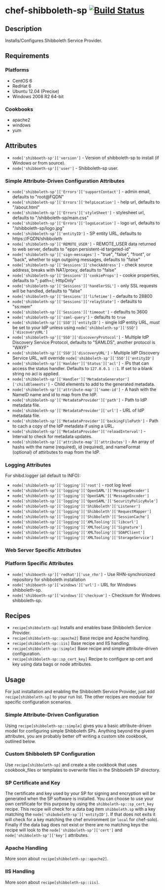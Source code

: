 # chef-shibboleth-sp [![Build Status](https://secure.travis-ci.org/wharton/chef-shibboleth-sp.png?branch=master)](http://travis-ci.org/wharton/chef-shibboleth-sp)

## Description

Installs/Configures Shibboleth Service Provider.

## Requirements

### Platforms

* CentOS 6
* RedHat 6
* Ubuntu 12.04 (Precise)
* Windows 2008 R2 64-bit

### Cookbooks

* apache2
* windows
* yum

## Attributes

* `node['shibboeth-sp']['version']` - Version of shibboleth-sp to
  install (if Windows or from source).
* `node['shibboeth-sp']['user']` - Shibboleth-sp user.

### Simple Attribute-Driven Configuration Attributes

* `node['shibboleth-sp']['Errors']['supportContact']` - admin email, defaults
  to "root@FQDN"
* `node['shibboleth-sp']['Errors']['helpLocation']` - help url, defaults
  to "/about.html"
* `node['shibboleth-sp']['Errors']['styleSheet']` - stylesheet url, defaults
  to "/shibboleth-sp/main.css"
* `node['shibboleth-sp']['Errors']['logoLocation']` - logo url, defaults
  to "/shibboleth-sp/logo.jpg"
* `node['shibboleth-sp']['entityID']` - SP entity URL, defaults to 
  https://FQDN/shibboleth
* `node['shibboleth-sp']['REMOTE_USER']` - REMOTE_USER data returned to web
  server, defaults to "eppn persistent-id targeted-id"
* `node['shibboleth-sp']['sign-messages']` - "true", "false", "front", or
  "back", whether to sign outgoing messages, defaults to "false"
* `node['shibboleth-sp']['Sessions']['checkAddress']` - check source address,
  breaks with NAT/proxy, defaults to "false"
* `node['shibboleth-sp']['Sessions']['cookieProps']` - cookie properties,
  defaults to "; path=/; HttpOnly"
* `node['shibboleth-sp']['Sessions']['handlerSSL']` - only SSL requests will be
  handled, defaults to "false"
* `node['shibboleth-sp']['Sessions']['lifetime']` - defaults to 28800
* `node['shibboleth-sp']['Sessions']['relayState']` - defaults to "ss:mem"
* `node['shibboleth-sp']['Sessions']['timeout']` - defaults to 3600
* `node['shibboleth-sp']['saml-query']` - defaults to `true`
* `node['shibboleth-sp']['SSO']['entityID']` - single IdP entity URL,
  _must_ be set to your IdP unless using `node['shibboleth-sp']['SSO']['discoveryURL']`
* `node['shibboleth-sp']['SSO']['discoveryProtocol']` - Multiple IdP Discovery
  Service Protocol, defaults to "SAMLDS", another protocol is "WAYF"
* `node['shibboleth-sp']['SSO']['discoveryURL']` - Multiple IdP Discovery
  Service URL, will override `node['shibboleth-sp']['SSO']['entityID']`
* `node['shibboleth-sp']['Hanlder']['Status']['acl']` - IPs that can access the
  status handler. Defaults to `127.0.0.1 ::1`. If set to a blank string no acl
  is applied.
* `node['shibboleth-sp']['Handler']['MetadataGenerator']
['childElements']` - Child elements to add to the generated metadata.
* `node['shibboleth-sp']['attribute-map']['name-id']` - A hash with the NameID
  name and id to map from the IdP.
* `node['shibboleth-sp']['MetadataProvider']['path']` - Path to IdP metadata file.
* `node['shibboleth-sp']['MetadataProvider']['url']` - URL of IdP metadata file.
* `node['shibboleth-sp']['MetadataProvider']['backingFilePath']` - Path to cach a
  copy of the IdP metadata if using a URL.
* `node['shibboleth-sp']['MetadataProvider']['reloadInterval']` - Interval to
  check for metadata updates. 
* `node['shibboleth-sp']['attribute-map']['attributes']` - An array of hashs 
  with the name (required), id (required), and nameFormat (optional) of 
  attirbutes to map from the IdP.

### Logging Attributes

For shibd.logger (all default to INFO):
* `node['shibboleth-sp']['logging']['root']` - root log level
* `node['shibboleth-sp']['logging']['OpenSAML']['MessageDecoder']`
* `node['shibboleth-sp']['logging']['OpenSAML']['MessageEncoder']`
* `node['shibboleth-sp']['logging']['OpenSAML']['SecurityPolicyRule']`
* `node['shibboleth-sp']['logging']['Shibboleth']['Listener']`
* `node['shibboleth-sp']['logging']['Shibboleth']['RequestMapper']`
* `node['shibboleth-sp']['logging']['Shibboleth']['SessionCache']`
* `node['shibboleth-sp']['logging']['XMLTooling']['libcurl']`
* `node['shibboleth-sp']['logging']['XMLTooling']['Signature']`
* `node['shibboleth-sp']['logging']['XMLTooling']['SOAPClient']`
* `node['shibboleth-sp']['logging']['XMLTooling']['StorageService']`

### Web Server Specific Attributes

### Platform Specific Attributes

* `node['shibboeth-sp']['redhat']['use_rhn']` - Use RHN-synchronized repository
  for shibboleth installation
* `node['shibboeth-sp']['windows']['url']` - URL for Windows shibboleth-sp.
* `node['shibboeth-sp']['windows']['checksum']` - Checksum for Windows
  shibboleth-sp.

## Recipes

* `recipe[shibboleth-sp]` Installs and enables base Shibboleth Service
  Provider.
* `recipe[shibboleth-sp::apache2]` Base recipe and Apache handling.
* `recipe[shibboleth-sp::iis]` Base recipe and IIS handling.
* `recipe[shibboleth-sp::simple]` Base recipe and simple attribute-driven configuration.
* `recipe[shibboleth-sp::sp_cert_key]` Recipe to configure sp cert and key using data bags or node attributes.

## Usage

For just installation and enabling the Shibboleth Service Provider, just add
`recipe[shibboleth-sp]` to your run list. The other recipes are modular for
specific configuration scenarios.

### Simple Attribute-Driven Configuration

Using `recipe[shibboleth-sp::simple]` gives you a basic attribute-driven model
for configuring simple Shibboleth SPs. Anything beyond the givem attributes,
you are probably better off writing a custom site cookbook, outlined below.

### Custom Shibboleth SP Configuration

Use `recipe[shibboleth-sp]` and create a site cookbook that uses cookbook_files
or templates to overwrite files in the Shibboleth SP directory.

### SP Certificate and Key

The certificate and key used by your SP for signing and encryption will be generated when the SP software is installed. You can choose to use your own certificate for this purpose by using the `shibboleth-sp::sp_cert_key` recipe. This recipe will check for a data bag item `shibboleth.sp` with a key matching the `node['shiboboleth-sp']['entityID']`. If that does not exits it will check for a key matching the chef environment (or `local` for chef-solo). Finally if the data bag does not exist or there are no matching keys the recipe will look to the `node['shibboleth-sp']['cert']` and `node['shibboleth-sp']['key']` attributes.

### Apache Handling

More soon about `recipe[shibboleth-sp::apache2]`.

### IIS Handling

More soon about `recipe[shibboleth-sp::iis]`.
